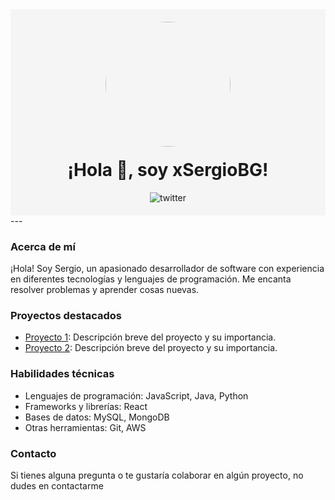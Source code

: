 <div style="text-align: center; background-color: #f5f5f5; padding: 20px;">
   <img src="https://media.giphy.com/media/v1.Y2lkPTc5MGI3NjExa3Zqd2c1bWc2Y3A4aDB0aGF0MHM3NjE5eHRtMnBqaXk4azQ3ODdqYiZlcD12MV9pbnRlcm5hbF9naWZfYnlfaWQmY3Q9Zw/kH6CqYiquZawmU1HI6/giphy.gif" width="200" style="border-radius: 50%;"/>
   <h1 style="font-size: 28px; margin-top: 20px;">¡Hola 👋, soy xSergioBG!</h1>
   <img src="https://img.shields.io/twitter/follow/xSergioBG?label=Follow%20%40xSergioBG&style=social" alt="twitter"/>
</div>
---

### Acerca de mí

¡Hola! Soy Sergio, un apasionado desarrollador de software con experiencia en diferentes tecnologías y lenguajes de programación. Me encanta resolver problemas y aprender cosas nuevas.

### Proyectos destacados

- [Proyecto 1](https://github.com/xSergioBG/REACT-PERSONAL-BOILERPLATE): Descripción breve del proyecto y su importancia.
- [Proyecto 2](https://github.com/xSergioBG/python-guide): Descripción breve del proyecto y su importancia.

### Habilidades técnicas

- Lenguajes de programación: JavaScript, Java, Python
- Frameworks y librerías: React
- Bases de datos: MySQL, MongoDB
- Otras herramientas: Git, AWS

### Contacto

Si tienes alguna pregunta o te gustaría colaborar en algún proyecto, no dudes en contactarme 
